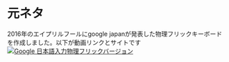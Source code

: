 # 元ネタ
2016年のエイプリルフールにgoogle japanが発表した物理フリックキーボードを作成しました。以下が動画リンクとサイトです\
[![Google 日本語入力物理フリックバージョン](https://github.com/user-attachments/assets/aec5b6de-97ed-4d39-81aa-129b392df61c)](https://youtu.be/5LI1PysAlkU?si=t8umUnH_9durJIMJ)
